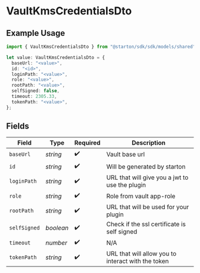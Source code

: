 # VaultKmsCredentialsDto

## Example Usage

```typescript
import { VaultKmsCredentialsDto } from "@starton/sdk/sdk/models/shared";

let value: VaultKmsCredentialsDto = {
  baseUrl: "<value>",
  id: "<id>",
  loginPath: "<value>",
  role: "<value>",
  rootPath: "<value>",
  selfSigned: false,
  timeout: 2305.33,
  tokenPath: "<value>",
};
```

## Fields

| Field                                              | Type                                               | Required                                           | Description                                        |
| -------------------------------------------------- | -------------------------------------------------- | -------------------------------------------------- | -------------------------------------------------- |
| `baseUrl`                                          | *string*                                           | :heavy_check_mark:                                 | Vault base url                                     |
| `id`                                               | *string*                                           | :heavy_check_mark:                                 | Will be generated by starton                       |
| `loginPath`                                        | *string*                                           | :heavy_check_mark:                                 | URL that will give you a jwt to use the plugin     |
| `role`                                             | *string*                                           | :heavy_check_mark:                                 | Role from vault app-role                           |
| `rootPath`                                         | *string*                                           | :heavy_check_mark:                                 | URL that will be used for your plugin              |
| `selfSigned`                                       | *boolean*                                          | :heavy_check_mark:                                 | Check if the ssl certificate is self signed        |
| `timeout`                                          | *number*                                           | :heavy_check_mark:                                 | N/A                                                |
| `tokenPath`                                        | *string*                                           | :heavy_check_mark:                                 | URL that will allow you to interact with the token |